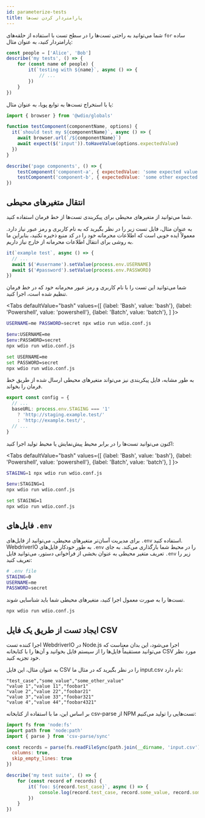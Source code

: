 ```yaml
---
id: parameterize-tests
title: پارامتردار کردن تست‌ها
---
```


شما می‌توانید به راحتی تست‌ها را در سطح تست با استفاده از حلقه‌های `for` ساده پارامتردار کنید، به عنوان مثال:

```ts title=example.spec.js
const people = ['Alice', 'Bob']
describe('my tests', () => {
    for (const name of people) {
        it(`testing with ${name}`, async () => {
            // ...
        })
    }
})
```

یا با استخراج تست‌ها به توابع پویا، به عنوان مثال:

```js title=dynamic.spec.js
import { browser } from '@wdio/globals'

function testComponent(componentName, options) {
  it(`should test my ${componentName}`, async () => {
    await browser.url(`/${componentName}`)
    await expect($('input')).toHaveValue(options.expectedValue)
  })
}

describe('page components', () => {
    testComponent('component-a', { expectedValue: 'some expected value' })
    testComponent('component-b', { expectedValue: 'some other expected value' })
})
```

## انتقال متغیرهای محیطی

شما می‌توانید از متغیرهای محیطی برای پیکربندی تست‌ها از خط فرمان استفاده کنید.

به عنوان مثال، فایل تست زیر را در نظر بگیرید که به نام کاربری و رمز عبور نیاز دارد. معمولاً ایده خوبی است که اطلاعات محرمانه خود را در کد منبع ذخیره نکنید، بنابراین ما به روشی برای انتقال اطلاعات محرمانه از خارج نیاز داریم.

```ts title=example.spec.ts
it(`example test`, async () => {
  // ...
  await $('#username').setValue(process.env.USERNAME)
  await $('#password').setValue(process.env.PASSWORD)
})
```

شما می‌توانید این تست را با نام کاربری و رمز عبور محرمانه خود که در خط فرمان تنظیم شده است، اجرا کنید.

<Tabs
  defaultValue="bash"
  values={[
    {label: 'Bash', value: 'bash'},
    {label: 'Powershell', value: 'powershell'},
    {label: 'Batch', value: 'batch'},
  ]
}>
<TabItem value="bash">

```sh
USERNAME=me PASSWORD=secret npx wdio run wdio.conf.js
```

</TabItem>
<TabItem value="powershell">

```sh
$env:USERNAME=me
$env:PASSWORD=secret
npx wdio run wdio.conf.js
```

</TabItem>
<TabItem value="batch">

```sh
set USERNAME=me
set PASSWORD=secret
npx wdio run wdio.conf.js
```

</TabItem>
</Tabs>

به طور مشابه، فایل پیکربندی نیز می‌تواند متغیرهای محیطی ارسال شده از طریق خط فرمان را بخواند.

```ts title=wdio.config.js
export const config = {
  // ...
  baseURL: process.env.STAGING === '1'
    ? 'http://staging.example.test/'
    : 'http://example.test/',
  // ...
}
```

اکنون می‌توانید تست‌ها را در برابر محیط پیش‌نمایش یا محیط تولید اجرا کنید:

<Tabs
  defaultValue="bash"
  values={[
    {label: 'Bash', value: 'bash'},
    {label: 'Powershell', value: 'powershell'},
    {label: 'Batch', value: 'batch'},
  ]
}>
<TabItem value="bash">

```sh
STAGING=1 npx wdio run wdio.conf.js
```

</TabItem>
<TabItem value="powershell">

```sh
$env:STAGING=1
npx wdio run wdio.conf.js
```

</TabItem>
<TabItem value="batch">

```sh
set STAGING=1
npx wdio run wdio.conf.js
```

</TabItem>
</Tabs>

## فایل‌های `.env`

برای مدیریت آسان‌تر متغیرهای محیطی، می‌توانید از فایل‌های `.env` استفاده کنید. WebdriverIO به طور خودکار فایل‌های `.env` را در محیط شما بارگذاری می‌کند. به جای تعریف متغیر محیطی به عنوان بخشی از فراخوانی دستور، می‌توانید فایل `.env` زیر را تعریف کنید:

```bash title=".env"
# .env file
STAGING=0
USERNAME=me
PASSWORD=secret
```

تست‌ها را به صورت معمول اجرا کنید، متغیرهای محیطی شما باید شناسایی شوند.

```sh
npx wdio run wdio.conf.js
```

## ایجاد تست از طریق یک فایل CSV

اجرا کننده تست WebdriverIO در Node.js اجرا می‌شود، این بدان معناست که می‌توانید مستقیماً فایل‌ها را از سیستم فایل بخوانید و آن‌ها را با کتابخانه CSV مورد نظر خود تجزیه کنید.

به عنوان مثال، این فایل CSV را در نظر بگیرید که در مثال ما input.csv نام دارد:

```csv
"test_case","some_value","some_other_value"
"value 1","value 11","foobar1"
"value 2","value 22","foobar21"
"value 3","value 33","foobar321"
"value 4","value 44","foobar4321"
```

بر اساس این، ما با استفاده از کتابخانه csv-parse از NPM تست‌هایی را تولید می‌کنیم:

```js title=test.spec.ts
import fs from 'node:fs'
import path from 'node:path'
import { parse } from 'csv-parse/sync'

const records = parse(fs.readFileSync(path.join(__dirname, 'input.csv')), {
  columns: true,
  skip_empty_lines: true
})

describe('my test suite', () => {
    for (const record of records) {
        it(`foo: ${record.test_case}`, async () => {
            console.log(record.test_case, record.some_value, record.some_other_value)
        })
    }
})
```